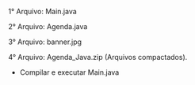 1° Arquivo: Main.java

2° Arquivo: Agenda.java

3° Arquivo: banner.jpg 

4° Arquivo: Agenda_Java.zip (Arquivos compactados). 

- Compilar e executar Main.java
